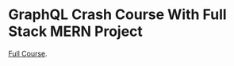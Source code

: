 # GraphQL Crash Course With Full Stack MERN Project

[Full Course](https://m.youtube.com/watch?v=BcLNfwF04Kw).
